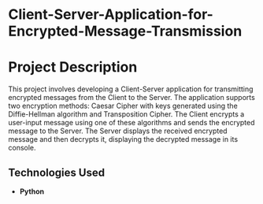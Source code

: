 # Client-Server-Application-for-Encrypted-Message-Transmission

# Project Description

This project involves developing a Client-Server application for transmitting encrypted messages from the Client to the Server. The application supports two encryption methods: Caesar Cipher with keys generated using the Diffie-Hellman algorithm and Transposition Cipher. The Client encrypts a user-input message using one of these algorithms and sends the encrypted message to the Server. The Server displays the received encrypted message and then decrypts it, displaying the decrypted message in its console.

## Technologies Used

- **Python**
